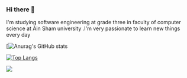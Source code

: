 ### Hi there 👋
<!-- <p>I'm software engineering student at level three .</p> -->
I'm studying software engineering at grade three in faculty of computer science at Ain Sham university .I'm very passionate to learn new things every day

[![Anurag's GitHub stats](https://github-readme-stats.vercel.app/api?username=salahashraf253&theme=radical&show_icons=true)

[![Top Langs](https://github-readme-stats.vercel.app/api/top-langs/?username=salahashraf253&theme=radical&langs_count=7&hide=xslt)](https://github.com/anuraghazra/github-readme-stats)

![](https://komarev.com/ghpvc/?username=salahashraf253&color=brightgreen)


